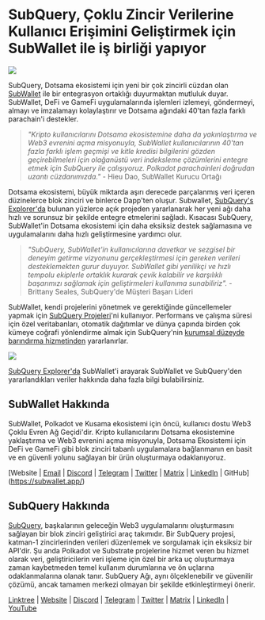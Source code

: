 # SubQuery, Çoklu Zincir Verilerine Kullanıcı Erişimini Geliştirmek için SubWallet ile iş birliği yapıyor

![](https://miro.medium.com/max/1400/0*WrTfOuh_9W9uOs_s)

SubQuery, Dotsama ekosistemi için yeni bir çok zincirli cüzdan olan [SubWallet](https://subwallet.app/) ile bir entegrasyon ortaklığı duyurmaktan mutluluk duyar. SubWallet, DeFi ve GameFi uygulamalarında işlemleri izlemeyi, göndermeyi, almayı ve imzalamayı kolaylaştırır ve Dotsama ağındaki 40'tan fazla farklı parachain'i destekler.

> _"Kripto kullanıcılarını Dotsama ekosistemine daha da yakınlaştırma ve Web3 evrenini açma misyonuyla, SubWallet kullanıcılarının 40'tan fazla farklı işlem geçmişi ve kitle kredisi bilgilerini gözden geçirebilmeleri için olağanüstü veri indeksleme çözümlerini entegre etmek için SubQuery ile çalışıyoruz. Polkadot parachainleri doğrudan uzantı cüzdanımızda."_ - Hieu Dao, SubWallet Kurucu Ortağı

Dotsama ekosistemi, büyük miktarda aşırı derecede parçalanmış veri içeren düzinelerce blok zinciri ve binlerce Dapp'ten oluşur. Subwallet, [SubQuery's Explorer'da](https://explorer.subquery.network/) bulunan yüzlerce açık projeden yararlanarak her yeni ağı daha hızlı ve sorunsuz bir şekilde entegre etmelerini sağladı. Kısacası SubQuery, SubWallet'in Dotsama ekosistemi için daha eksiksiz destek sağlamasına ve uygulamalarını daha hızlı geliştirmesine yardımcı olur.

> _"SubQuery, SubWallet'in kullanıcılarına davetkar ve sezgisel bir deneyim getirme vizyonunu gerçekleştirmesi için gereken verileri desteklemekten gurur duyuyor. SubWallet gibi yenilikçi ve hızlı tempolu ekiplerle ortaklık kurarak çevik kalabilir ve karşılıklı başarımızı sağlamak için geliştirmeleri kullanıma sunabiliriz"._ - Brittany Seales, SubQuery'de Müşteri Başarı Lideri

SubWallet, kendi projelerini yönetmek ve gerektiğinde güncellemeler yapmak için [SubQuery Projeleri](https://project.subquery.network/)'ni kullanıyor. Performans ve çalışma süresi için özel veritabanları, otomatik dağıtımlar ve dünya çapında birden çok kümeye coğrafi yönlendirme almak için SubQuery'nin [kurumsal düzeyde barındırma hizmetinden](../blogs/20211228-enterprise-hosted.md) yararlanırlar.

![](https://miro.medium.com/max/1400/0*2veb8l0E6zpyhhNB)

[SubQuery Explorer'da](https://explorer.subquery.network/) SubWallet'i arayarak SubWallet ve SubQuery'den yararlandıkları veriler hakkında daha fazla bilgi bulabilirsiniz.

## SubWallet Hakkında

SubWallet, Polkadot ve Kusama ekosistemi için öncü, kullanıcı dostu Web3 Çoklu Evren Ağ Geçidi'dir. Kripto kullanıcılarını Dotsama ekosistemine yaklaştırma ve Web3 evrenini açma misyonuyla, Dotsama Ekosistemi için DeFi ve GameFi gibi blok zinciri tabanlı uygulamalara bağlanmanın en basit ve en güvenli yolunu sağlayan bir ürün oluşturmaya odaklanıyoruz.

[Website | [Email](https://twitter.com/subwalletapp) | [Discord](https://discord.gg/eDdVzF8ynJ) | [Telegram](https://t.me/subwallet) | [Twitter](https://www.youtube.com/channel/UC5XYLzQ1G077kUb7guZEMdA) | [Matrix](https://www.linkedin.com/company/subwallet/) | [LinkedIn](https://github.com/Koniverse) | GitHub](https://subwallet.app/)

## SubQuery Hakkında

[SubQuery](https://subquery.network), başkalarının geleceğin Web3 uygulamalarını oluşturmasını sağlayan bir blok zinciri geliştirici araç takımıdır. Bir SubQuery projesi, katman-1 zincirlerinden verileri düzenlemek ve sorgulamak için eksiksiz bir API'dir. Şu anda Polkadot ve Substrate projelerine hizmet veren bu hizmet olarak veri, geliştiricilerin veri işleme için özel bir arka uç oluşturmaya zaman kaybetmeden temel kullanım durumlarına ve ön uçlarına odaklanmalarına olanak tanır. SubQuery Ağı, aynı ölçeklenebilir ve güvenilir çözümü, ancak tamamen merkezi olmayan bir şekilde etkinleştirmeyi önerir.

​​[Linktree](https://linktr.ee/subquerynetwork) | [Website](https://subquery.network/) | [Discord](https://discord.com/invite/78zg8aBSMG) | [Telegram](https://t.me/subquerynetwork) | [Twitter](https://twitter.com/subquerynetwork) | [Matrix](https://matrix.to/#/#subquery:matrix.org) | [LinkedIn](https://www.linkedin.com/company/subquery) | [YouTube](https://www.youtube.com/channel/UCi1a6NUUjegcLHDFLr7CqLw)
